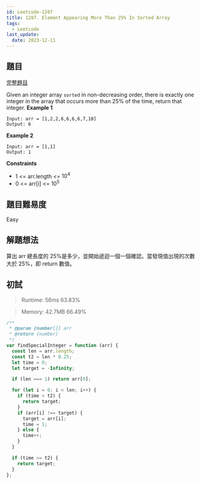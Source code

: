 ```yaml
---
id: Leetcode-1287
title: 1287. Element Appearing More Than 25% In Sorted Array
tags:
  - Leetcode
last_update:
  date: 2023-12-11
---
```


## 題目

[完整題目](https://leetcode.com/problems/element-appearing-more-than-25-in-sorted-array/)

Given an integer array `sorted` in non-decreasing order, there is exactly one integer in the array that occurs more than 25% of the time, return that integer.
**Example 1**

```
Input: arr = [1,2,2,6,6,6,6,7,10]
Output: 6
```

**Example 2**

```
Input: arr = [1,1]
Output: 1
```

**Constraints**

- 1 <= arr.length <= $10^4$
- 0 <= arr[i] <= $10^5$

## 題目難易度

Easy

## 解題想法

算出 arr 總長度的 25%是多少，並開始遞迴一個一個確認。當發現值出現的次數大於 25%，即 return 數值。

## 初試

> Runtime: 56ms 63.83%

> Memory: 42.7MB 66.49%

```javascript
/**
 * @param {number[]} arr
 * @return {number}
 */
var findSpecialInteger = function (arr) {
  const len = arr.length;
  const t2 = len * 0.25;
  let time = 0;
  let target = -Infinity;

  if (len === 1) return arr[0];

  for (let i = 0; i < len; i++) {
    if (time > t2) {
      return target;
    }
    if (arr[i] !== target) {
      target = arr[i];
      time = 1;
    } else {
      time++;
    }
  }

  if (time >= t2) {
    return target;
  }
};
```

